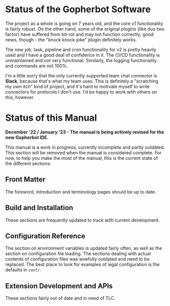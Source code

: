 # Status of the Gopherbot Software

The project as a whole is going on 7 years old, and the core v1 functionality is fairly robust. On the other hand, some of the original plugins (like duo two factor) have suffered from bit-rot and may not function correctly; good news, though - the "knock knock joke" plugin definitely works.

The new job, task, pipeline and cron functionality for v2 is pretty heavily used and I have a good deal of confidence in it. The CI/CD functionality is unmaintained and not very functional. Similarly, the logging functionality and commands are not 100%.

I'm a little sorry that the only currently supported team chat connector is **Slack**, because that's what my team uses. This is definitely a "scratching my own itch" kind of project, and it's hard to motivate myself to write connectors for protocols I don't use. I'd be happy to work with others on this, however.

# Status of this Manual

**December '22 / January '23 - The manual is being actively revised for the new Gopherbot IDE.**

This manual is a work in progress; currently incomplete and partly outdated. This section will be removed when the manual is considered complete. For now, to help you make the most of the manual, this is the current state of the different sections:

## Front Matter
The foreword, introduction and terminology pages should be up to date.

## Build and Installation
These sections are frequently updated to track with current development.

## Configuration Reference
The section on environment variables is updated fairly often, as well as the section on configuration file loading. The sections dealing with actual contents of configuration files was woefully outdated and need to be replaced. The best place to look for examples of legal configuration is the defaults in `conf/`.

## Extension Development and APIs
These sections fairly out of date and in need of TLC.
